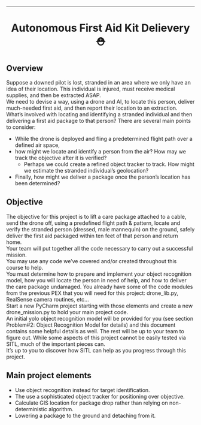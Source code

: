  ---

<div align="center">    
 
# Autonomous First Aid Kit Delievery ⛑️
 
</div>

<div align="left">

## Overview  
  
Suppose a downed pilot is lost, stranded in an area where we only have an idea of their location. 
 This individual is injured, must receive medical supplies, and then be extracted ASAP.  
We need to devise a way, using a drone and AI, to locate this person, deliver much-needed first aid, 
 and then report their location to an extraction.  What’s involved with locating and identifying a stranded individual and then delivering a first aid package to that person? 
 There are several main points to consider:
 - While the drone is deployed and fling a predetermined flight path over a defined air space, 
 - how might we locate and identify a person from the air?  How may we track the objective after it is verified?  
    - Perhaps we could create a refined object tracker to track.  How might we estimate the stranded individual’s geolocation?  
 - Finally, how might we deliver a package once the person’s location has been determined?  


## Objective
  
The objective for this project is to lift a care package attached to a cable, send the drone off, using a predefined flight path & pattern, locate and verify the stranded person 
  (dressed, male mannequin) on the ground, safely deliver the first aid packaged within ten feet of that person and return home.  
  Your team will put together all the code necessary to carry out a successful mission.  
  You may use any code we’ve covered and/or created throughout this course to help.  
  You must determine how to prepare and implement your object recognition model, how you will locate the person in need of help, and how to deliver the care package undamaged. 
  You already have some of the code modules from the previous PEX that you will need for this project: drone_lib.py, RealSense camera routines, etc...  
  Start a new PyCharm project starting with those elements and create a new drone_mission.py to hold your main project code.  
  An initial yolo object recognition model will be provided for you (see section Problem#2: Object Recognition Model for details) and this document contains some helpful details as well. 
  The rest will be up to your team to figure out.  While some aspects of this project cannot be easily tested via SITL, much of the important pieces can.   
  It’s up to you to discover how SITL can help as you progress through this project.


## Main project elements

- Use object recognition instead for target identification.
- The use a sophisticated object tracker for positioning over objective.
- Calculate GIS location for package drop rather than relying on non-deterministic algorithm.
- Lowering a package to the ground and detaching from it.


